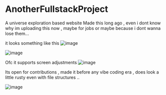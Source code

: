# AnotherFullstackProject
A universe exploration based website
Made this long ago , even i dont know why im uploading this now , maybe for jobs or maybe because i dont wanna lose them...

it looks something like this
![image](https://github.com/user-attachments/assets/1b1c3315-7a86-4425-a792-f631009a191e)

![image](https://github.com/user-attachments/assets/38d1ca4e-cd4a-4e24-bcf1-bbabb7c48fb3)

Ofc it supports screen adjustments
![image](https://github.com/user-attachments/assets/fc1d203e-fbf1-43cb-b490-fd1ac00d1ac1)

Its open for contributions , made it before any vibe coding era , does look a little rusty even with file structures ..


![image](https://github.com/user-attachments/assets/fc2618a5-bd33-4b09-94ea-8b57e9af7f13)




